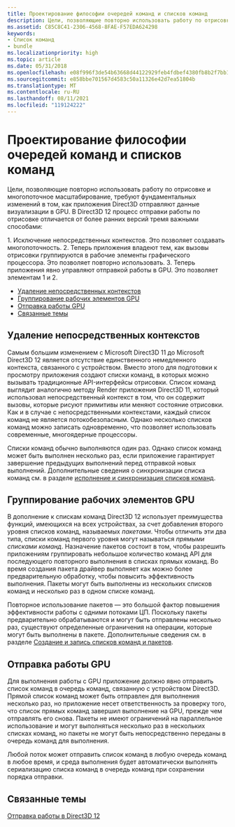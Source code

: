 ```yaml
---
title: Проектирование философии очередей команд и списков команд
description: Цели, позволяющие повторно использовать работу по отрисовке и многопоточное масштабирование, требуют фундаментальных изменений в том, как приложения Direct3D отправляют данные визуализации в GPU.
ms.assetid: C85C8C41-2306-4568-8FAE-F57EDA624298
keywords:
- Список команд
- bundle
ms.localizationpriority: high
ms.topic: article
ms.date: 05/31/2018
ms.openlocfilehash: e08f996f3de54b63668d44122929feb4fdbef4380fb8b2f7bb1458f50fe274ef
ms.sourcegitcommit: e858bbe701567d4583c50a11326e42d7ea51804b
ms.translationtype: MT
ms.contentlocale: ru-RU
ms.lasthandoff: 08/11/2021
ms.locfileid: "119124222"
---
```

# <a name="design-philosophy-of-command-queues-and-command-lists"></a>Проектирование философии очередей команд и списков команд

Цели, позволяющие повторно использовать работу по отрисовке и многопоточное масштабирование, требуют фундаментальных изменений в том, как приложения Direct3D отправляют данные визуализации в GPU. В Direct3D 12 процесс отправки работы по отрисовке отличается от более ранних версий тремя важными способами:

<dl> 1. Исключение непосредственных контекстов. Это позволяет создавать многопоточность.  
2. Теперь приложения владеют тем, как вызовы отрисовки группируются в рабочие элементы графического процессора. Это позволяет повторно использовать.  
3. Теперь приложения явно управляют отправкой работы в GPU. Это позволяет элементам 1 и 2.  
</dl>

-   [Удаление непосредственных контекстов](#removal-of-the-immediate-context)
-   [Группирование рабочих элементов GPU](#grouping-of-gpu-work-items)
-   [Отправка работы GPU](#gpu-work-submission)
-   [Связанные темы](#related-topics)

## <a name="removal-of-the-immediate-context"></a>Удаление непосредственных контекстов

Самым большим изменением с Microsoft Direct3D 11 до Microsoft Direct3D 12 является отсутствие единственного немедленного контекста, связанного с устройством. Вместо этого для подготовки к просмотру приложения создают списки команд, в которых можно вызывать традиционные API-интерфейсы отрисовки. Список команд выглядит аналогично методу Render приложения Direct3D 11, который использовал непосредственный контекст в том, что он содержит вызовы, которые рисуют примитивы или меняют состояние отрисовки. Как и в случае с непосредственными контекстами, каждый список команд не является потокобезопасным. Однако несколько списков команд можно записать одновременно, что позволяет использовать современные, многоядерные процессоры.

Списки команд обычно выполняются один раз. Однако список команд может быть выполнен несколько раз, если приложение гарантирует завершение предыдущих выполнений перед отправкой новых выполнений. Дополнительные сведения о синхронизации списка команд см. в разделе [исполнение и синхронизация списков команд](executing-and-synchronizing-command-lists.md).

## <a name="grouping-of-gpu-work-items"></a>Группирование рабочих элементов GPU

В дополнение к спискам команд Direct3D 12 использует преимущества функций, имеющихся на всех устройствах, за счет добавления второго уровня списков команд, называемых *пакетами*. Чтобы отличить эти два типа, списки команд первого уровня могут называться *прямыми списками команд*. Назначение пакетов состоит в том, чтобы разрешить приложениям группировать небольшое количество команд API для последующего повторного выполнения в списках прямых команд. Во время создания пакета драйвер выполняет как можно более предварительную обработку, чтобы повысить эффективность выполнения. Пакеты могут быть выполнены из нескольких списков команд и несколько раз в одном списке команд.

Повторное использование пакетов — это большой фактор повышения эффективности работы с одними потоками ЦП. Поскольку пакеты предварительно обрабатываются и могут быть отправлены несколько раз, существуют определенные ограничения на операции, которые могут быть выполнены в пакете. Дополнительные сведения см. в разделе [Создание и запись списков команд и пакетов](recording-command-lists-and-bundles.md).

## <a name="gpu-work-submission"></a>Отправка работы GPU

Для выполнения работы с GPU приложение должно явно отправить список команд в очередь команд, связанную с устройством Direct3D. Прямой список команд может быть отправлен для выполнения несколько раз, но приложение несет ответственность за проверку того, что список прямых команд завершил выполнение на GPU, прежде чем отправлять его снова. Пакеты не имеют ограничений на параллельное использование и могут выполняться несколько раз в нескольких списках команд, но пакеты не могут быть непосредственно переданы в очередь команд для выполнения.

Любой поток может отправить список команд в любую очередь команд в любое время, и среда выполнения будет автоматически выполнять сериализацию списка команд в очередь команд при сохранении порядка отправки.

## <a name="related-topics"></a>Связанные темы

<dl> <dt>

[Отправка работы в Direct3D 12](command-queues-and-command-lists.md)
</dt> </dl>

 

 




